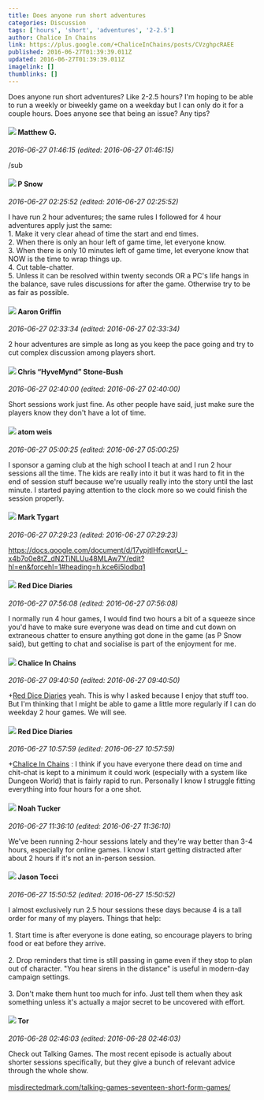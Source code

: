 ```yaml
---
title: Does anyone run short adventures
categories: Discussion
tags: ['hours', 'short', 'adventures', '2-2.5']
author: Chalice In Chains
link: https://plus.google.com/+ChaliceInChains/posts/CVzghpcRAEE
published: 2016-06-27T01:39:39.011Z
updated: 2016-06-27T01:39:39.011Z
imagelink: []
thumblinks: []
---
```


Does anyone run short adventures? Like 2-2.5 hours? I&#39;m hoping to be able to run a weekly or biweekly game on a weekday but I can only do it for a couple hours. Does anyone see that being an issue? Any tips?
<div id='comment z12dvx1qdmeyvls2423rc1o4ixqsx3ekr'>
  <h4><img src='{{site.baseurl}}//images/avatars/103522231327065742687_photo.jpg'> Matthew G.</h4>
      <p><cite>2016-06-27 01:46:15 (edited: 2016-06-27 01:46:15)</cite></p>
        <p>/sub</p>
</div>
        

<div id='comment z12dvx1qdmeyvls2423rc1o4ixqsx3ekr'>
  <h4><img src='{{site.baseurl}}//images/avatars/116906857935250989834_photo.jpg'> P Snow</h4>
      <p><cite>2016-06-27 02:25:52 (edited: 2016-06-27 02:25:52)</cite></p>
        <p>I have run 2 hour adventures; the same rules I followed for 4 hour adventures apply just the same:<br />1. Make it very clear ahead of time the start and end times.<br />2. When there is only an hour left of game time, let everyone know.<br />3. When there is only 10 minutes left of game time, let everyone know that NOW is the time to wrap things up.<br />4. Cut table-chatter.<br />5. Unless it can be resolved within twenty seconds OR a PC&#39;s life hangs in the balance, save rules discussions for after the game.  Otherwise try to be as fair as possible.</p>
</div>
        

<div id='comment z12dvx1qdmeyvls2423rc1o4ixqsx3ekr'>
  <h4><img src='{{site.baseurl}}//images/avatars/103667855585775066713_photo.jpg'> Aaron Griffin</h4>
      <p><cite>2016-06-27 02:33:34 (edited: 2016-06-27 02:33:34)</cite></p>
        <p>2 hour adventures are simple as long as you keep the pace going and try to cut complex discussion among players short.</p>
</div>
        

<div id='comment z12dvx1qdmeyvls2423rc1o4ixqsx3ekr'>
  <h4><img src='{{site.baseurl}}//images/avatars/108053817066303198241_photo.jpg'> Chris “HyveMynd” Stone-Bush</h4>
      <p><cite>2016-06-27 02:40:00 (edited: 2016-06-27 02:40:00)</cite></p>
        <p>Short sessions work just fine. As other people have said, just make sure the players know they don&#39;t have a lot of time.</p>
</div>
        

<div id='comment z12dvx1qdmeyvls2423rc1o4ixqsx3ekr'>
  <h4><img src='{{site.baseurl}}//images/avatars/114833680610740916880_photo.jpg'> atom weis</h4>
      <p><cite>2016-06-27 05:00:25 (edited: 2016-06-27 05:00:25)</cite></p>
        <p>I sponsor a gaming club at the high school I teach at and I run 2 hour sessions all the time. The kids are really into it but it was hard to fit in the end of session stuff because we&#39;re usually really into the story until the last minute. I started paying attention to the clock more so we could finish the session properly.</p>
</div>
        

<div id='comment z12dvx1qdmeyvls2423rc1o4ixqsx3ekr'>
  <h4><img src='{{site.baseurl}}//images/avatars/118088719859349999400_photo.jpg'> Mark Tygart</h4>
      <p><cite>2016-06-27 07:29:23 (edited: 2016-06-27 07:29:23)</cite></p>
        <p><a href="https://docs.google.com/document/d/17ypjtlHfcwqrU_-x4b7o0e8tZ_dN2TiNLUu48MLAw7Y/edit?hl=en&amp;forcehl=1#heading=h.kce6i5lodbq1" class="ot-anchor">https://docs.google.com/document/d/17ypjtlHfcwqrU_-x4b7o0e8tZ_dN2TiNLUu48MLAw7Y/edit?hl=en&amp;forcehl=1#heading=h.kce6i5lodbq1</a></p>
</div>
        

<div id='comment z12dvx1qdmeyvls2423rc1o4ixqsx3ekr'>
  <h4><img src='{{site.baseurl}}//images/avatars/100662698267895582168_photo.jpg'> Red Dice Diaries</h4>
      <p><cite>2016-06-27 07:56:08 (edited: 2016-06-27 07:56:08)</cite></p>
        <p>I normally run 4 hour games, I would find two hours a bit of a squeeze since you&#39;d have to make sure everyone was dead on time and cut down on extraneous chatter to ensure anything got done in the game (as P Snow said), but getting to chat and socialise is part of the enjoyment for me.</p>
</div>
        

<div id='comment z12dvx1qdmeyvls2423rc1o4ixqsx3ekr'>
  <h4><img src='{{site.baseurl}}//images/avatars/114409832818794277468_photo.jpg'> Chalice In Chains</h4>
      <p><cite>2016-06-27 09:40:50 (edited: 2016-06-27 09:40:50)</cite></p>
        <p><span class="proflinkWrapper"><span class="proflinkPrefix">+</span><a class="proflink" href="https://plus.google.com/100662698267895582168" oid="100662698267895582168">Red Dice Diaries</a></span> yeah. This is why I asked because I enjoy that stuff too. But I&#39;m thinking that I might be able to game a little more regularly if I can do weekday 2 hour games. We will see.</p>
</div>
        

<div id='comment z12dvx1qdmeyvls2423rc1o4ixqsx3ekr'>
  <h4><img src='{{site.baseurl}}//images/avatars/100662698267895582168_photo.jpg'> Red Dice Diaries</h4>
      <p><cite>2016-06-27 10:57:59 (edited: 2016-06-27 10:57:59)</cite></p>
        <p><span class="proflinkWrapper"><span class="proflinkPrefix">+</span><a class="proflink" href="https://plus.google.com/114409832818794277468" oid="114409832818794277468">Chalice In Chains</a></span> : I think if you have everyone there dead on time and chit-chat is kept to a minimum it could work (especially with a system like Dungeon World) that is fairly rapid to run. Personally I know I struggle fitting everything into four hours for a one shot.</p>
</div>
        

<div id='comment z12dvx1qdmeyvls2423rc1o4ixqsx3ekr'>
  <h4><img src='{{site.baseurl}}//images/avatars/107427721230797057337_photo.jpg'> Noah Tucker</h4>
      <p><cite>2016-06-27 11:36:10 (edited: 2016-06-27 11:36:10)</cite></p>
        <p>We&#39;ve been running 2-hour sessions lately and they&#39;re way better than 3-4 hours, especially for online games. I know I start getting distracted after about 2 hours if it&#39;s not an in-person session.</p>
</div>
        

<div id='comment z12dvx1qdmeyvls2423rc1o4ixqsx3ekr'>
  <h4><img src='{{site.baseurl}}//images/avatars/107921460605994366874_photo.jpg'> Jason Tocci</h4>
      <p><cite>2016-06-27 15:50:52 (edited: 2016-06-27 15:50:52)</cite></p>
        <p>I almost exclusively run 2.5 hour sessions these days because 4 is a tall order for many of my players. Things that help:<br /><br />1. Start time is after everyone is done eating, so encourage players to bring food or eat before they arrive. <br /><br />2. Drop reminders that time is still passing in game even if they stop to plan out of character. &quot;You hear sirens in the distance&quot; is useful in modern-day campaign settings. <br /><br />3. Don&#39;t make them hunt too much for info. Just tell them when they ask something unless it&#39;s actually a major secret to be uncovered with effort.</p>
</div>
        

<div id='comment z12dvx1qdmeyvls2423rc1o4ixqsx3ekr'>
  <h4><img src='{{site.baseurl}}//images/avatars/117582566260906817417_photo.jpg'> Tor</h4>
      <p><cite>2016-06-28 02:46:03 (edited: 2016-06-28 02:46:03)</cite></p>
        <p>Check out Talking Games. The most recent episode is actually about shorter sessions specifically, but they give a bunch of relevant advice through the whole show.<br /><br /><a href="http://misdirectedmark.com/talking-games-seventeen-short-form-games/" class="ot-anchor">misdirectedmark.com/talking-games-seventeen-short-form-games/</a></p>
</div>
        